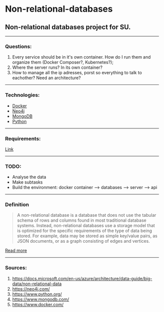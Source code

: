 # Non-relational-databases
## Non-relational databases project for SU. 
***
### Questions:
1. Every service should be in it's own container. How do I run them and organize them (Docker Composer?, Kubernetes?);
2. Where the server runs? In its own container? 
3. How to manage all the ip adresses, porst so everything to talk to eachother? Need an architecture?
***
### Technologies:

* [Docker][5]
* [Neo4j][2]
* [MongoDB][4]
* [Python][3]

***
### Requirements:
[Link](https://github.com/fmibioinfo2018/python/tree/master/nosql/exam)
***

### TODO:

* Analyse the data
* Make subtasks
* Build the environment: docker container --> databases --> server --> api


***

### Definition

> A non-relational database is a database that does not use the tabular schema of rows and columns found in most traditional database systems. Instead, non-relational databases use a storage model that is optimized for the specific requirements of the type of data being stored. For example, data may be stored as simple key/value pairs, as JSON documents, or as a graph consisting of edges and vertices.

[Read more][1]
***

### Sources:
1. https://docs.microsoft.com/en-us/azure/architecture/data-guide/big-data/non-relational-data
2. https://neo4j.com/
3. https://www.python.org/
4. https://www.mongodb.com/
5. https://www.docker.com/


<!--- References --->
[1]: https://docs.microsoft.com/en-us/azure/architecture/data-guide/big-data/non-relational-data
[2]: https://neo4j.com/
[3]: https://www.python.org/
[4]: https://www.mongodb.com/
[5]: https://www.docker.com/
